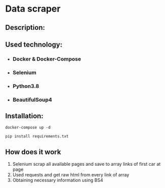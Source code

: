 # Data scraper

## Description:

## Used technology:

- ### Docker & Docker-Compose
- ### Selenium
- ### Python3.8
- ### BeautifulSoup4

## Installation:

```
docker-compose up -d
```

```
pip install requirements.txt
```

## How does it work

1. Selenium scrap all available pages and save to array links of first car at page
2. Used requests and get raw html  from every link of array
3. Obtaining necessary information using BS4
